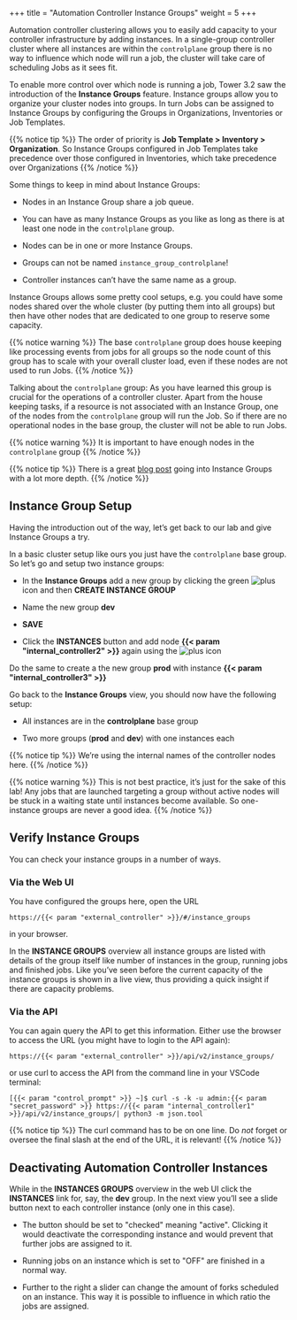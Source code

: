 +++
title = "Automation Controller Instance Groups"
weight = 5
+++

Automation controller clustering allows you to easily add capacity to your controller infrastructure by adding instances. In a single-group controller cluster where all instances are within the `controlplane` group there is no way to influence which node will run a job, the cluster will take care of scheduling Jobs as it sees fit.

To enable more control over which node is running a job, Tower 3.2 saw the introduction of the **Instance Groups** feature. Instance groups allow you to organize your cluster nodes into groups. In turn Jobs can be assigned to Instance Groups by configuring the Groups in Organizations, Inventories or Job Templates.

{{% notice tip %}}
The order of priority is **Job Template > Inventory > Organization**. So Instance Groups configured in Job Templates take precedence over those configured in Inventories, which take precedence over Organizations
{{% /notice %}}

Some things to keep in mind about Instance Groups:

- Nodes in an Instance Group share a job queue.

- You can have as many Instance Groups as you like as long as there is at least one node in the `controlplane` group.

- Nodes can be in one or more Instance Groups.

- Groups can not be named `instance_group_controlplane`\!

- Controller instances can’t have the same name as a group.

Instance Groups allows some pretty cool setups, e.g. you could have some nodes shared over the whole cluster (by putting them into all groups) but then have other nodes that are dedicated to one group to reserve some capacity.

{{% notice warning %}}
The base `controlplane` group does house keeping like processing events from jobs for all groups so the node count of this group has to scale with your overall cluster load, even if these nodes are not used to run Jobs.
{{% /notice %}}

Talking about the `controlplane` group: As you have learned this group is crucial for the operations of a controller cluster. Apart from the house keeping tasks, if a resource is not associated with an Instance Group, one of the nodes from the `controlplane` group will run the Job. So if there are no operational nodes in the base group, the cluster will not be able to run Jobs.

{{% notice warning %}}
It is important to have enough nodes in the `controlplane` group
{{% /notice %}}

{{% notice tip %}}
There is a great [blog post](https://www.ansible.com/blog/ansible-tower-feature-spotlight-instance-groups-and-isolated-nodes) going into Instance Groups with a lot more depth.
{{% /notice %}}

## Instance Group Setup

Having the introduction out of the way, let’s get back to our lab and give Instance Groups a try.

In a basic cluster setup like ours you just have the `controlplane` base group. So let’s go and setup two instance groups:

- In the **Instance Groups** add a new group by clicking the green ![plus](../../images/green_plus.png?classes=inline) icon and then **CREATE INSTANCE GROUP**

- Name the new group **dev**

- **SAVE**

- Click the **INSTANCES** button and add node **{{< param "internal_controller2" >}}** again using the ![plus](../../images/green_plus.png?classes=inline) icon

Do the same to create a the new group **prod** with instance **{{< param "internal_controller3" >}}**

Go back to the **Instance Groups** view, you should now have the following setup:

- All instances are in the **controlplane** base group

- Two more groups (**prod** and **dev**) with one instances each

{{% notice tip %}}
We’re using the internal names of the controller nodes here.
{{% /notice %}}

{{% notice warning %}}
This is not best practice, it’s just for the sake of this lab! Any jobs that are launched targeting a group without active nodes will be stuck in a waiting state until instances become available. So one-instance groups are never a good idea.
{{% /notice %}}

## Verify Instance Groups

You can check your instance groups in a number of ways.

### Via the Web UI

You have configured the groups here, open the URL

    https://{{< param "external_controller" >}}/#/instance_groups

in your browser.

In the **INSTANCE GROUPS** overview all instance groups are listed with details of the group itself like number of instances in the group, running jobs and finished jobs. Like you’ve seen before the current capacity of the instance groups is shown in a live view, thus providing a quick insight if there are capacity problems.

### Via the API

You can again query the API to get this information. Either use the browser to access the URL (you might have to login to the API again):

  `https://{{< param "external_controller" >}}/api/v2/instance_groups/`

or use curl to access the API from the command line in your VSCode terminal:

`[{{< param "control_prompt" >}} ~]$ curl -s -k -u admin:{{< param "secret_password" >}} https://{{< param "internal_controller1" >}}/api/v2/instance_groups/| python3 -m json.tool`

{{% notice tip %}}
The curl command has to be on one line. Do _not_ forget or oversee the final slash at the end of the URL, it is relevant!
{{% /notice %}}

## Deactivating Automation Controller Instances

While in the **INSTANCES GROUPS** overview in the web UI click the **INSTANCES** link for, say, the **dev** group. In the next view you’ll see a slide button next to each controller instance (only one in this case).

- The button should be set to "checked" meaning "active". Clicking it would deactivate the corresponding instance and would prevent that further jobs are assigned to it.

- Running jobs on an instance which is set to "OFF" are finished in a normal way.

- Further to the right a slider can change the amount of forks scheduled on an instance. This way it is possible to influence in which ratio the jobs are assigned.
